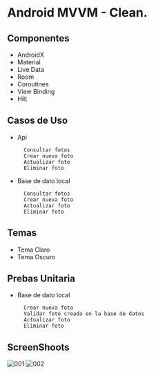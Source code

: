 # Android MVVM - Clean.

## Componentes

* AndroidX
* Material 
* Live Data
* Room
* Coroutines
* View Binding
* Hilt

## Casos de Uso

* Api

		Consultar fotos
		Crear nueva foto
		Actualizar foto
		Eliminar foto
		
* Base de dato local

		Consultar fotos
		Crear nueva foto
		Actualizar foto
		Eliminar foto

## Temas

* Tema Claro
* Tema Oscuro

## Prebas Unitaria

* Base de dato local

		Crear nueva foto
		Validar foto creada en la base de datos
		Actualizar foto
		Eliminar foto
		
## ScreenShoots

![001](https://user-images.githubusercontent.com/17170682/119275608-aaa36900-bbdb-11eb-9d00-67d78312f2ce.jpeg)
![002](https://user-images.githubusercontent.com/17170682/119275609-ad05c300-bbdb-11eb-8b51-4b471d189a56.jpeg)

